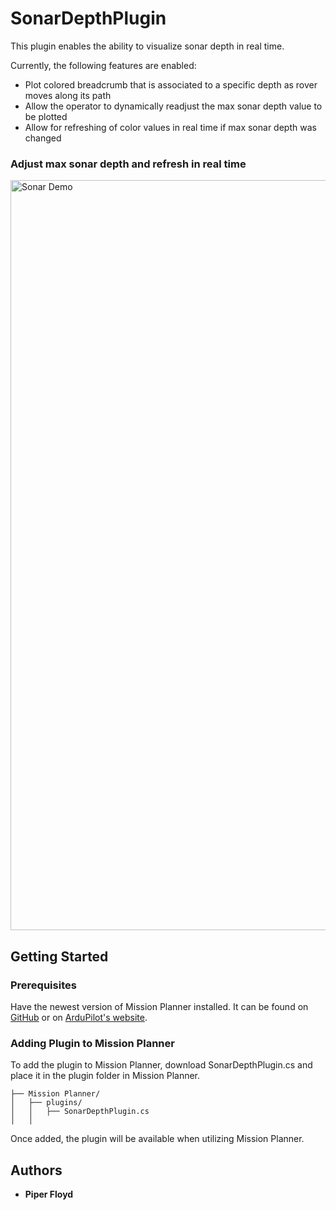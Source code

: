 # SonarDepthPlugin
This plugin enables the ability to visualize sonar depth in real time.


Currently, the following features are enabled:
* Plot colored breadcrumb that is associated to a specific depth as rover moves along its path
* Allow the operator to dynamically readjust the max sonar depth value to be plotted
* Allow for refreshing of color values in real time if max sonar depth was changed

### Adjust max sonar depth and refresh in real time
 <img src="https://github.com/user-attachments/assets/b0412245-2889-4cf4-96a4-4a62b9114f3e" alt="Sonar Demo" width="1200">




## Getting Started



### Prerequisites

Have the newest version of Mission Planner installed. It can be found on [GitHub](https://github.com/ArduPilot/MissionPlanner) or on [ArduPilot's website](https://ardupilot.org/planner/docs/mission-planner-installation.html). 

### Adding Plugin to Mission Planner

To add the plugin to Mission Planner, download SonarDepthPlugin.cs and place it in the plugin folder in Mission Planner. 
```
├── Mission Planner/
│   ├── plugins/
│   │   ├── SonarDepthPlugin.cs
│   │   
```
Once added, the plugin will be available when utilizing Mission Planner. 

## Authors

* **Piper Floyd** 

